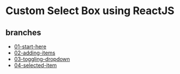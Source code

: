 # Custom Select Box using ReactJS

## branches

* [01-start-here](https://github.com/react-u/19-custom-select-box/tree/01-start-here)
* [02-adding-items](https://github.com/react-u/19-custom-select-box/tree/02-adding-items)
* [03-toggling-dropdown](https://github.com/react-u/19-custom-select-box/tree/03-toggling-dropdown)
* [04-selected-item](https://github.com/react-u/19-custom-select-box/tree/04-selected-item)


